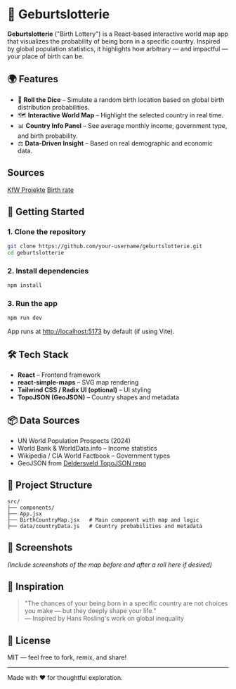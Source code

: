 # 🎲 Geburtslotterie

**Geburtslotterie** ("Birth Lottery") is a React-based interactive world map app that visualizes the probability of being born in a specific country. Inspired by global population statistics, it highlights how arbitrary — and impactful — your place of birth can be.

## 🌍 Features

- 🎲 **Roll the Dice** – Simulate a random birth location based on global birth distribution probabilities.
- 🗺️ **Interactive World Map** – Highlight the selected country in real time.
- 📊 **Country Info Panel** – See average monthly income, government type, and birth probability.
- ⚖️ **Data-Driven Insight** – Based on real demographic and economic data.

## Sources
[KfW Projekte](https://www.kfw-entwicklungsbank.de/Internationale-Finanzierung/KfW-Entwicklungsbank/Projekte/Projektdatenbank/index.jsp?query=*%3A*&page=1&rows=10&sortBy=relevance&sortOrder=desc&facet.filter.language=de&dymFailover=true&groups=1)
[Birth rate](https://en.wikipedia.org/wiki/List_of_countries_by_number_of_births#cite_note-1)

## 🚀 Getting Started

### 1. Clone the repository

```bash
git clone https://github.com/your-username/geburtslotterie.git
cd geburtslotterie
```

### 2. Install dependencies

```bash
npm install
```

### 3. Run the app

```bash
npm run dev
```

App runs at [http://localhost:5173](http://localhost:5173) by default (if using Vite).

## 🛠️ Tech Stack

- **React** – Frontend framework
- **react-simple-maps** – SVG map rendering
- **Tailwind CSS / Radix UI (optional)** – UI styling
- **TopoJSON (GeoJSON)** – Country shapes and metadata

## 📦 Data Sources

- UN World Population Prospects (2024)
- World Bank & WorldData.info – Income statistics
- Wikipedia / CIA World Factbook – Government types
- GeoJSON from [Deldersveld TopoJSON repo](https://github.com/deldersveld/topojson)

## 📁 Project Structure

```
src/
├── components/
├── App.jsx
├── BirthCountryMap.jsx   # Main component with map and logic
├── data/countryData.js   # Country probabilities and metadata
```

## 📸 Screenshots

*(Include screenshots of the map before and after a roll here if desired)*

## 🧠 Inspiration

> "The chances of your being born in a specific country are not choices you make — but they deeply shape your life."  
> — Inspired by Hans Rosling's work on global inequality

## 📝 License

MIT — feel free to fork, remix, and share!

---

Made with ❤️ for thoughtful exploration.
